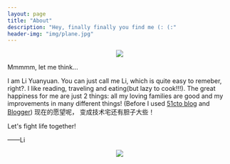 ```yaml
---
layout: page
title: "About"
description: "Hey, finally finally you find me (: (:"
header-img: "img/plane.jpg"
---
```


<center>
    <p><img src="http://dreamofbook.qiniudn.com/Zero.png" align="center"></p>
</center>

Mmmmm, let me think...

I am Li Yuanyuan. You can just call me Li, which is quite easy to remeber, right?. I like reading, traveling and eating(but lazy to cook!!!). 
The great happiness for me are just 2 things: all my loving families are good and my improvements in many different things!
(Before I used [51cto blog](http://11259454.blog.51cto.com/ "51cto blog") and [Blogger](http://git1234567890.blogspot.it/2016/08/git-learning.html))
现在的愿望呢， 变成技术宅还有胆子大些！

Let's fight life together!

——Li


<center>
    <p><img src="http://dreamofbook.qiniudn.com/hacker.png" align="center"></p>
</center>

